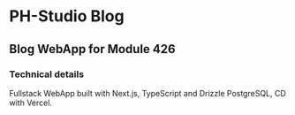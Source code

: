 # PH-Studio Blog

## Blog WebApp for Module 426

### Technical details

Fullstack WebApp built with Next.js, TypeScript and Drizzle PostgreSQL, CD with Vercel.
